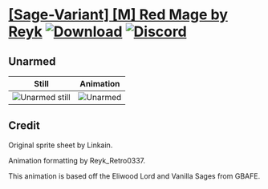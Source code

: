 # [\[Sage-Variant\] \[M\] Red Mage by Reyk](./) [![Download](https://img.shields.io/badge/Download--red?style=social&logo=github)](https://minhaskamal.github.io/DownGit/#/home?url=https://github.com/Klokinator/FE-Repo/tree/main/Battle%20Animations%2FMagi%20-%20Nature-Type%2F%5BSage-Variant%5D%20%5BM%5D%20Red%20Mage%20by%20Reyk%2F8.%20Unarmed) [![Discord](https://img.shields.io/badge/Discord--blue?style=social&logo=discord)](https://discord.gg/C7VNGnyTPA)

## Unarmed

| Still | Animation |
| :---: | :-------: |
| ![Unarmed still](./Unarmed_000.png) | ![Unarmed](./Unarmed.gif) |

## Credit

Original sprite sheet by Linkain.

Animation formatting by Reyk_Retro0337.

This animation is based off the Eliwood Lord and Vanilla Sages from GBAFE.
